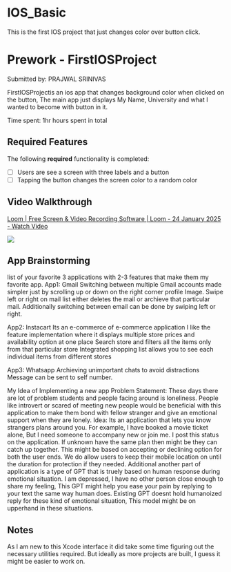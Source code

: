 # IOS_Basic
This is the first IOS project that just changes color over button click.


  
# Prework - FirstIOSProject

Submitted by: PRAJWAL SRINIVAS

FirstIOSProjectis an ios app that changes background color when clicked on the button, The main app just displays My Name, University and what I wanted to become with button in it. 

Time spent: 1hr hours spent in total

## Required Features

The following **required** functionality is completed:

- [ ] Users are see a screen with three labels and a button
- [ ] Tapping the button changes the screen color to a random color
 
## Video Walkthrough
<div>
    <a href="https://www.loom.com/share/6f264b27fac747d2aa2543a08f4948ea">
      <p>Loom | Free Screen & Video Recording Software | Loom - 24 January 2025 - Watch Video</p>
    </a>
    <a href="https://www.loom.com/share/6f264b27fac747d2aa2543a08f4948ea">
      <img style="max-width:300px;" src="https://cdn.loom.com/sessions/thumbnails/6f264b27fac747d2aa2543a08f4948ea-3506dcbace40b221-full-play.gif">
    </a>
  </div>

  
## App Brainstorming 


list of your favorite 3 applications with 2-3 features that make them my favorite app.
App1: Gmail
Switching between multiple Gmail accounts made simpler just by scrolling up or down on the right corner profile Image.
Swipe left or right on mail list either deletes the mail or archieve that particular mail.
Additionally switching between email can be done by swiping left or right.

App2: Instacart
Its an e-commerce of e-commerce application
I like the feature implementation where it displays multiple store prices and availability option at one place
Search store and filters all the items only from that particular store
Integrated shopping list allows you to see each individual items from different stores

App3: Whatsapp
Archieving unimportant chats to avoid distractions
Message can be sent to self number.


My Idea of Implementing a new app
Problem Statement: These days there are lot of problem students and people facing around is loneliness. People like introvert or scared of meeting new people would be beneficial with this application to make them bond with fellow stranger and give an emotional support when they are lonely.
Idea: Its an application that lets you know strangers plans around you. For example, I have booked a movie ticket alone, But I need someone to accompany new or join me. I post this status on the application. If unknown have the same plan then might be they can catch up together. This might be based on accepting or declining option for both the user ends. We do allow users to keep their mobile location on until the duration for protection if they needed. 
Additional another part of application is a type of GPT that is truely based on human response during emotional situation. I am depressed, I have no other person close enough to share my feeling, This GPT might help you ease your pain by replying to your text the same way human does. Existing GPT doesnt hold humanoized reply for these kind of emotional situation, This model might be on upperhand in these situations.



## Notes

As I am new to this Xcode interface it did take some time figuring out the necessary utilities required. But ideally as more projects are built, I guess it might be easier to work on.


  
